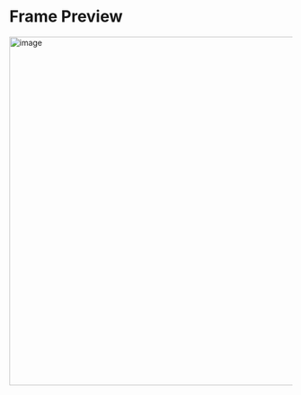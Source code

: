# Frame Preview

<img width="620" alt="image" src="https://github.com/therealharpaljadeja/farcaster-event-frame/assets/38040789/941dd09f-63a7-46d7-b5b0-b47c657e519e">
